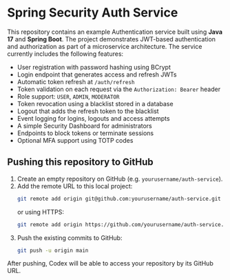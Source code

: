 # Spring Security Auth Service

This repository contains an example Authentication service built using **Java 17** and **Spring Boot**. The project demonstrates JWT-based authentication and authorization as part of a microservice architecture. The service currently includes the following features:

- User registration with password hashing using BCrypt
- Login endpoint that generates access and refresh JWTs
- Automatic token refresh at `/auth/refresh`
- Token validation on each request via the `Authorization: Bearer` header
- Role support: `USER`, `ADMIN`, `MODERATOR`
- Token revocation using a blacklist stored in a database
- Logout that adds the refresh token to the blacklist
- Event logging for logins, logouts and access attempts
- A simple Security Dashboard for administrators
- Endpoints to block tokens or terminate sessions
- Optional MFA support using TOTP codes

## Pushing this repository to GitHub

1. Create an empty repository on GitHub (e.g. `yourusername/auth-service`).
2. Add the remote URL to this local project:
   ```bash
   git remote add origin git@github.com:yourusername/auth-service.git
   ```
   or using HTTPS:
   ```bash
   git remote add origin https://github.com/yourusername/auth-service.git
   ```
3. Push the existing commits to GitHub:
   ```bash
   git push -u origin main
   ```

After pushing, Codex will be able to access your repository by its GitHub URL.
